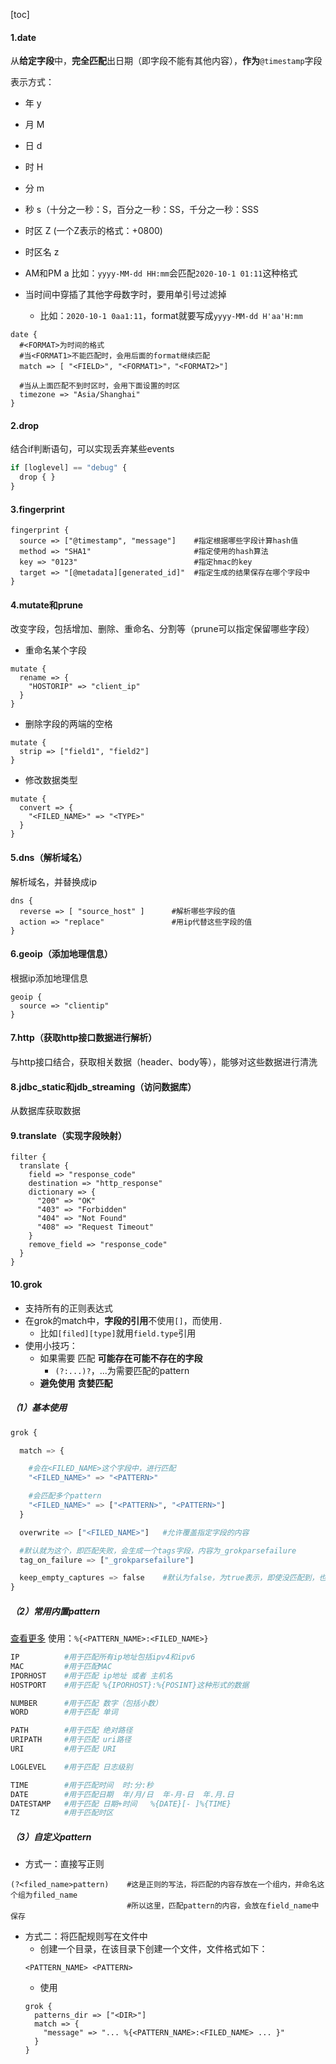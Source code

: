 [toc]

#### 1.date
从**给定字段**中，**完全匹配**出日期（即字段不能有其他内容），**作为**`@timestamp`字段

表示方式：
* 年 y
* 月 M
* 日 d
* 时 H
* 分 m
* 秒 s（十分之一秒：S，百分之一秒：SS，千分之一秒：SSS
* 时区 Z    (一个Z表示的格式：+0800)
* 时区名 z
* AM和PM a
比如：`yyyy-MM-dd HH:mm`会匹配`2020-10-1 01:11`这种格式

* 当时间中穿插了其他字母数字时，要用单引号过滤掉
  * 比如：`2020-10-1 0aa1:11`，format就要写成`yyyy-MM-dd H'aa'H:mm`
```shell
date {
  #<FORMAT>为时间的格式
  #当<FORMAT1>不能匹配时，会用后面的format继续匹配
  match => [ "<FIELD>", "<FORMAT1>"，"<FORMAT2>"]    

  #当从上面匹配不到时区时，会用下面设置的时区
  timezone => "Asia/Shanghai"
}
```

#### 2.drop
结合if判断语句，可以实现丢弃某些events
```python
if [loglevel] == "debug" {
  drop { }
}
```

#### 3.fingerprint
```shell
fingerprint {
  source => ["@timestamp", "message"]    #指定根据哪些字段计算hash值
  method => "SHA1"                       #指定使用的hash算法
  key => "0123"                          #指定hmac的key
  target => "[@metadata][generated_id]"  #指定生成的结果保存在哪个字段中
}
```

#### 4.mutate和prune
改变字段，包括增加、删除、重命名、分割等（prune可以指定保留哪些字段）

* 重命名某个字段
```shell
mutate {
  rename => {
    "HOSTORIP" => "client_ip"
  }
}
```

* 删除字段的两端的空格
```shell
mutate {
  strip => ["field1", "field2"]
}
```

* 修改数据类型
```shell
mutate {
  convert => {
    "<FILED_NAME>" => "<TYPE>"
  }
}
```

#### 5.dns（解析域名）
解析域名，并替换成ip
```shell
dns {
  reverse => [ "source_host" ]      #解析哪些字段的值
  action => "replace"               #用ip代替这些字段的值
}
```

#### 6.geoip（添加地理信息）
根据ip添加地理信息
```shell
geoip {
  source => "clientip"
}
```

#### 7.http（获取http接口数据进行解析）
与http接口结合，获取相关数据（header、body等），能够对这些数据进行清洗

#### 8.jdbc_static和jdb_streaming（访问数据库）
从数据库获取数据

#### 9.translate（实现字段映射）
```shell
filter {
  translate {
    field => "response_code"
    destination => "http_response"
    dictionary => {
      "200" => "OK"
      "403" => "Forbidden"
      "404" => "Not Found"
      "408" => "Request Timeout"
    }
    remove_field => "response_code"
  }
}
```

#### 10.grok
* 支持所有的正则表达式
* 在grok的match中，**字段的引用**不使用`[]`，而使用`.`
  * 比如`[filed][type]`就用`field.type`引用
* 使用小技巧：
  * 如果需要 匹配 **可能存在可能不存在的字段**
    * `(?:...)?`，...为需要匹配的pattern
  * **避免使用** **贪婪匹配**

##### （1）基本使用
```python
grok {

  match => {

    #会在<FILED_NAME>这个字段中，进行匹配
    "<FILED_NAME>" => "<PATTERN>"

    #会匹配多个pattern  
    "<FILED_NAME>" => ["<PATTERN>", "<PATTERN>"]  
  }

  overwrite => ["<FILED_NAME>"]   #允许覆盖指定字段的内容

  #默认就为这个，即匹配失败，会生成一个tags字段，内容为_grokparsefailure
  tag_on_failure => ["_grokparsefailure"]   

  keep_empty_captures => false    #默认为false，为true表示，即使没匹配到，也会增加相应字段，字段内容为空
}
```

##### （2）常用内置pattern
[查看更多](https://github.com/logstash-plugins/logstash-patterns-core/blob/main/patterns/ecs-v1/grok-patterns)
使用：`%{<PATTERN_NAME>:<FILED_NAME>}`
```python
IP          #用于匹配所有ip地址包括ipv4和ipv6
MAC         #用于匹配MAC
IPORHOST    #用于匹配 ip地址 或者 主机名
HOSTPORT    #用于匹配 %{IPORHOST}:%{POSINT}这种形式的数据

NUMBER      #用于匹配 数字（包括小数）
WORD        #用于匹配 单词

PATH        #用于匹配 绝对路径
URIPATH     #用于匹配 uri路径
URI         #用于匹配 URI

LOGLEVEL    #用于匹配 日志级别

TIME        #用于匹配时间  时:分:秒
DATE        #用于匹配日期  年/月/日  年-月-日  年.月.日
DATESTAMP   #用于匹配 日期+时间   %{DATE}[- ]%{TIME}
TZ          #用于匹配时区
```

##### （3）自定义pattern
* 方式一：直接写正则
```shell
(?<filed_name>pattern)    #这是正则的写法，将匹配的内容存放在一个组内，并命名这个组为filed_name
                          #所以这里，匹配pattern的内容，会放在field_name中保存
```

* 方式二：将匹配规则写在文件中
  * 创建一个目录，在该目录下创建一个文件，文件格式如下：
  ```shell
  <PATTERN_NAME> <PATTERN>
  ```
  * 使用
  ```shell
  grok {
    patterns_dir => ["<DIR>"]
    match => {
      "message" => "... %{<PATTERN_NAME>:<FILED_NAME> ... }"
    }
  }
  ```
